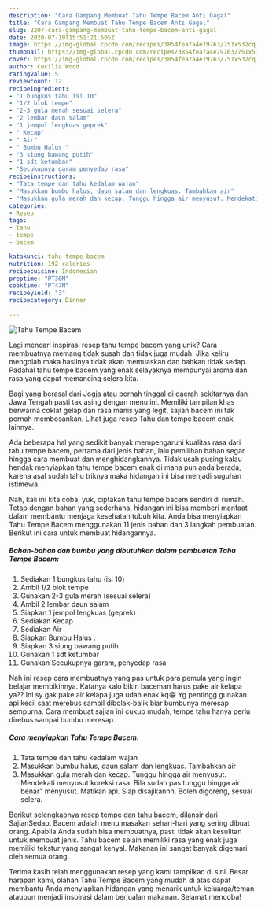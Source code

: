 ```yaml
---
description: "Cara Gampang Membuat Tahu Tempe Bacem Anti Gagal"
title: "Cara Gampang Membuat Tahu Tempe Bacem Anti Gagal"
slug: 2207-cara-gampang-membuat-tahu-tempe-bacem-anti-gagal
date: 2020-07-10T15:51:21.505Z
image: https://img-global.cpcdn.com/recipes/3854fea7a4e79763/751x532cq70/tahu-tempe-bacem-foto-resep-utama.jpg
thumbnail: https://img-global.cpcdn.com/recipes/3854fea7a4e79763/751x532cq70/tahu-tempe-bacem-foto-resep-utama.jpg
cover: https://img-global.cpcdn.com/recipes/3854fea7a4e79763/751x532cq70/tahu-tempe-bacem-foto-resep-utama.jpg
author: Cecilia Wood
ratingvalue: 5
reviewcount: 12
recipeingredient:
- "1 bungkus tahu isi 10"
- "1/2 blok tempe"
- "2-3 gula merah sesuai selera"
- "2 lembar daun salam"
- "1 jempol lengkuas geprek"
- " Kecap"
- " Air"
- " Bumbu Halus "
- "3 siung bawang putih"
- "1 sdt ketumbar"
- "Secukupnya garam penyedap rasa"
recipeinstructions:
- "Tata tempe dan tahu kedalam wajan"
- "Masukkan bumbu halus, daun salam dan lengkuas. Tambahkan air"
- "Masukkan gula merah dan kecap. Tunggu hingga air menyusut. Mendekati menyusut koreksi rasa. Bila sudah pas tunggu hingga air benar&#34; menyusut. Matikan api. Siap disajikannn. Boleh digoreng, sesuai selera."
categories:
- Resep
tags:
- tahu
- tempe
- bacem

katakunci: tahu tempe bacem 
nutrition: 192 calories
recipecuisine: Indonesian
preptime: "PT30M"
cooktime: "PT47M"
recipeyield: "3"
recipecategory: Dinner

---
```



![Tahu Tempe Bacem](https://img-global.cpcdn.com/recipes/3854fea7a4e79763/751x532cq70/tahu-tempe-bacem-foto-resep-utama.jpg)

Lagi mencari inspirasi resep tahu tempe bacem yang unik? Cara membuatnya memang tidak susah dan tidak juga mudah. Jika keliru mengolah maka hasilnya tidak akan memuaskan dan bahkan tidak sedap. Padahal tahu tempe bacem yang enak selayaknya mempunyai aroma dan rasa yang dapat memancing selera kita.

Bagi yang berasal dari Jogja atau pernah tinggal di daerah sekitarnya dan Jawa Tengah pasti tak asing dengan menu ini. Memiliki tampilan khas berwarna coklat gelap dan rasa manis yang legit, sajian bacem ini tak pernah membosankan. Lihat juga resep Tahu dan tempe bacem enak lainnya.

Ada beberapa hal yang sedikit banyak mempengaruhi kualitas rasa dari tahu tempe bacem, pertama dari jenis bahan, lalu pemilihan bahan segar hingga cara membuat dan menghidangkannya. Tidak usah pusing kalau hendak menyiapkan tahu tempe bacem enak di mana pun anda berada, karena asal sudah tahu triknya maka hidangan ini bisa menjadi suguhan istimewa.


Nah, kali ini kita coba, yuk, ciptakan tahu tempe bacem sendiri di rumah. Tetap dengan bahan yang sederhana, hidangan ini bisa memberi manfaat dalam membantu menjaga kesehatan tubuh kita. Anda bisa menyiapkan Tahu Tempe Bacem menggunakan 11 jenis bahan dan 3 langkah pembuatan. Berikut ini cara untuk membuat hidangannya.

<!--inarticleads1-->

##### Bahan-bahan dan bumbu yang dibutuhkan dalam pembuatan Tahu Tempe Bacem:

1. Sediakan 1 bungkus tahu (isi 10)
1. Ambil 1/2 blok tempe
1. Gunakan 2-3 gula merah (sesuai selera)
1. Ambil 2 lembar daun salam
1. Siapkan 1 jempol lengkuas (geprek)
1. Sediakan  Kecap
1. Sediakan  Air
1. Siapkan  Bumbu Halus :
1. Siapkan 3 siung bawang putih
1. Gunakan 1 sdt ketumbar
1. Gunakan Secukupnya garam, penyedap rasa


Nah ini resep cara membuatnya yang pas untuk para pemula yang ingin belajar membikinnya. Katanya kalo bikin baceman harus pake air kelapa ya?? Ini sy gak pake air kelapa juga udah enak kq😁 Yg pentingg gunakan api kecil saat merebus sambil dibolak-balik biar bumbunya meresap sempurna. Cara membuat sajian ini cukup mudah, tempe tahu hanya perlu direbus sampai bumbu meresap. 

<!--inarticleads2-->

##### Cara menyiapkan Tahu Tempe Bacem:

1. Tata tempe dan tahu kedalam wajan
1. Masukkan bumbu halus, daun salam dan lengkuas. Tambahkan air
1. Masukkan gula merah dan kecap. Tunggu hingga air menyusut. Mendekati menyusut koreksi rasa. Bila sudah pas tunggu hingga air benar&#34; menyusut. Matikan api. Siap disajikannn. Boleh digoreng, sesuai selera.


Berikut selengkapnya resep tempe dan tahu bacem, dilansir dari SajianSedap. Bacem adalah menu masakan sehari-hari yang sering dibuat orang. Apabila Anda sudah bisa membuatnya, pasti tidak akan kesulitan untuk membuat jenis. Tahu bacem selain memiliki rasa yang enak juga memiliki tekstur yang sangat kenyal. Makanan ini sangat banyak digemari oleh semua orang. 

Terima kasih telah menggunakan resep yang kami tampilkan di sini. Besar harapan kami, olahan Tahu Tempe Bacem yang mudah di atas dapat membantu Anda menyiapkan hidangan yang menarik untuk keluarga/teman ataupun menjadi inspirasi dalam berjualan makanan. Selamat mencoba!
